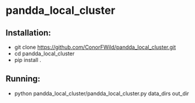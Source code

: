 # pandda_local_cluster


## Installation:
 - git clone https://github.com/ConorFWild/pandda_local_cluster.git
 - cd pandda_local_cluster
 - pip install .

## Running:
 - python pandda_local_cluster/pandda_local_cluster.py data_dirs out_dir


